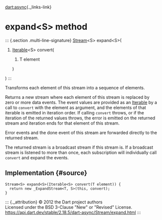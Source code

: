[dart:async](../../dart-async/dart-async-library){._links-link}

expand\<S\> method
==================

::: {.section .multi-line-signature}
[Stream](../stream-class)\<S\> expand\<S\>(

1.  [Iterable](../../dart-core/iterable-class)\<S\> convert(
    1.  T element

    )

)
:::

Transforms each element of this stream into a sequence of elements.

Returns a new stream where each element of this stream is replaced by
zero or more data events. The event values are provided as an
[Iterable](../../dart-core/iterable-class) by a call to `convert` with
the element as argument, and the elements of that iterable is emitted in
iteration order. If calling `convert` throws, or if the iteration of the
returned values throws, the error is emitted on the returned stream and
iteration ends for that element of this stream.

Error events and the done event of this stream are forwarded directly to
the returned stream.

The returned stream is a broadcast stream if this stream is. If a
broadcast stream is listened to more than once, each subscription will
individually call `convert` and expand the events.

Implementation {#source}
--------------

``` {.language-dart data-language="dart"}
Stream<S> expand<S>(Iterable<S> convert(T element)) {
  return new _ExpandStream<T, S>(this, convert);
}
```

::: {._attribution}
© 2012 the Dart project authors\
Licensed under the BSD 3-Clause \"New\" or \"Revised\" License.\
<https://api.dart.dev/stable/2.18.5/dart-async/Stream/expand.html>
:::
